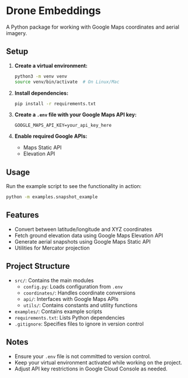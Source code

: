 # Drone Embeddings

A Python package for working with Google Maps coordinates and aerial imagery.

## Setup

1. **Create a virtual environment:**

   ```bash
   python3 -m venv venv
   source venv/bin/activate  # On Linux/Mac
   ```

2. **Install dependencies:**

   ```bash
   pip install -r requirements.txt
   ```

3. **Create a `.env` file with your Google Maps API key:**

   ```text
   GOOGLE_MAPS_API_KEY=your_api_key_here
   ```

4. **Enable required Google APIs:**

   - Maps Static API
   - Elevation API

## Usage

Run the example script to see the functionality in action:

```bash
python -m examples.snapshot_example
```

## Features

- Convert between latitude/longitude and XYZ coordinates
- Fetch ground elevation data using Google Maps Elevation API
- Generate aerial snapshots using Google Maps Static API
- Utilities for Mercator projection

## Project Structure

- `src/`: Contains the main modules
  - `config.py`: Loads configuration from `.env`
  - `coordinates/`: Handles coordinate conversions
  - `api/`: Interfaces with Google Maps APIs
  - `utils/`: Contains constants and utility functions
- `examples/`: Contains example scripts
- `requirements.txt`: Lists Python dependencies
- `.gitignore`: Specifies files to ignore in version control

## Notes

- Ensure your `.env` file is not committed to version control.
- Keep your virtual environment activated while working on the project.
- Adjust API key restrictions in Google Cloud Console as needed.